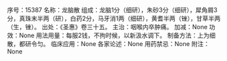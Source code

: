 序号：15387
名称：龙脑散
组成：龙脑1分（细研），朱砂3分（细研），犀角屑3分，真珠末半两（研），白药2分，马牙消1两（细研），黄耆半两（锉），甘草半两（生，锉）。
出处：《圣惠》卷三十五。
主治：咽喉内卒肿痛。
加减：None
功效：None
用法用量：每服2钱，不拘时候，以新汲水调下。
制备方法：上为细散，都研令匀。
临床应用：None
各家论述：None
用药禁忌：None
附注：None
